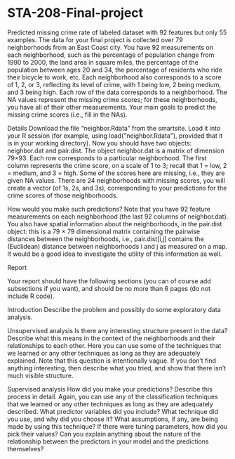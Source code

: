 # STA-208-Final-project
Predicted missing crime rate of labeled dataset with 92 features but only 55 examples. 
The data for your final project is collected over 79 neighborhoods from an East Coast city. You have 92 measurements on each neighborhood, such as the percentage of population change from 1990 to 2000, the land area in square miles, the percentage of the population between ages 20 and 34, the percentage of residents who ride their bicycle to work, etc. Each neighborhood also corresponds to a score of 1, 2, or 3, reflecting its level of crime, with 1 being low, 2 being medium, and 3 being high. 
Each row of the data corresponds to a neighborhood. The NA values represent the missing crime scores; for these neighborhoods, you have all of their other measurements. Your main goals to predict the missing crime scores (i.e., fill in the NAs). 
 
Details 
Download the file “neighbor.Rdata” from the smartsite. Load it into your R session (for example, using load("neighbor.Rdata"), provided that it is in your working directory). Now you should have two objects: neighbor.dat and pair.dist.
The object neighbor.dat is a matrix of dimension 79×93. Each row corresponds to a particular neighborhood. The first column represents the crime score, on a scale of 1 to 3; recall that 1 = low, 2 = medium, and 3 = high. Some of the scores here are missing, i.e., they are given NA values. There are 24 neighborhoods with missing scores, you will create a vector (of 1s, 2s, and 3s), corresponding to your predictions for the crime scores of those neighborhoods. 

How would you make such predictions? Note that you have 92 feature measurements on each neighborhood (the last 92 columns of neighbor.dat). You also have spatial information about the neighborhoods, in the pair.dist object: this is a 79 × 79 dimensional matrix containing the pairwise distances between the neighborhoods, i.e., pair.dist[i,j] contains the (Euclidean) distance between neighborhoods i and j as measured on a map. It would be a good idea to investigate the utility of this information as well. 
 
Report 
 
Your report should have the following sections (you can of course add subsections if you want), and should be no more than 6 pages (do not include R code). 
 
Introduction Describe the problem and possibly do some exploratory data analysis. 
 
Unsupervised analysis Is there any interesting structure present in the data? Describe what this means in the context of the neighborhoods and their relationships to each other. Here you can use some of the techniques that we learned or any other techniques as long as they are adequately explained. Note that this question is intentionally vague. If you don’t find anything interesting, then describe what you tried, and show that there isn’t much visible structure. 
 
Supervised analysis How did you make your predictions? Describe this process in detail. Again, you can use any of the classification techniques that we learned or any other techniques as long as they are adequately described. What predictor variables did you include? What technique did you use, and why did you choose it? What assumptions, if any, are being made by using this technique? If there were tuning parameters, how did you pick their values? Can you explain anything about the nature of the relationship between the predictors in your model and the predictions themselves? 
